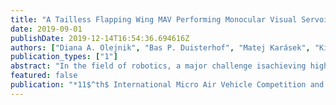 ```yaml
---
title: "A Tailless Flapping Wing MAV Performing Monocular Visual Servoing Tasks"
date: 2019-09-01
publishDate: 2019-12-14T16:54:36.694616Z
authors: ["Diana A. Olejnik", "Bas P. Duisterhof", "Matej Karásek", "Kirk Y. W. Scheper", "Tom van Dijk", "Guido C. H. E. de Croon"]
publication_types: ["1"]
abstract: "In the field of robotics, a major challenge isachieving high levels of autonomy with small vehicles that have limited mass and power budgets.The main motivation for designing such small vehicles is that, compared to their larger counterparts, they have the potential to be safer, andhence be available and work together in largenumbers. One of the key components in microrobotics is efficient software design to optimallyutilize the computing power available. This paper describes the computer vision and control algorithms used to achieve autonomous flight with the 30-gram tailless flapping wing robot, used to participate in the IMAV 2018 indoor micro airvehicle competition. Several tasks are discussed:line following, and circular gate detection and fly-through. The emphasis throughout this paper is on augmenting traditional techniques withthe goal to make these methods work with limited computing power while obtaining robust behaviour."
featured: false
publication: "*11$^th$ International Micro Air Vehicle Competition and Conference*"
---
```


